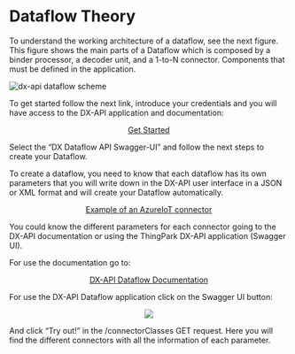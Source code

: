 # Dataflow Theory

To understand the working architecture of a dataflow, see the next figure. This figure shows the main parts of a Dataflow which is composed by a binder processor, a decoder unit, and a 1-to-N connector. Components that must be defined in the application.

![dx-api dataflow scheme](https://user-images.githubusercontent.com/41436968/43260523-13949d42-90da-11e8-8196-ddb6b9352db6.jpg)

To get started follow the next link, introduce your credentials and you will have access to the DX-API application and documentation:

<p align="center">
  <a href="https://dx-api.thingpark.com/getstarted/#/">Get Started</a>
</p>

Select the “DX Dataflow API Swagger-UI” and follow the next steps to create your Dataflow.

To create a dataflow, you need to know that each dataflow has its own parameters that you will write down in the DX-API user interface in a JSON or XML format and will create your Dataflow automatically.

<p align="center">
  <a href="https://github.com/ActilityConnectors/DX-API-Dataflow/blob/master/Connect%20with%20ThingPark%20Wireless/DX-API%20Dataflow%20Swagger%20UI/Connectors%20Example%20Code/AzureIoTHub%20Connector.json">Example of an AzureIoT connector</a> 
</p>

You could know the different parameters for each connector going to the DX-API documentation or using the ThingPark DX-API application (Swagger UI).

For use the documentation go to:

<p align="center">
  <a href="https://dx-api.thingpark.com/dataflow/latest/product/connectors.html">DX-API Dataflow Documentation</a> 
</p>

For use the DX-API Dataflow application click on the Swagger UI button:

<p align="center">
  <img src="https://user-images.githubusercontent.com/41436968/43263823-ae9ec74a-90e4-11e8-8752-a70c172d1628.png">
</p>

And click “Try out!” in the /connectorClasses GET request. Here you will find the different connectors with all the information of each parameter.

